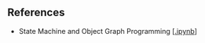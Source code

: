 ## References
- State Machine and Object Graph Programming [[.ipynb](https://github.com/ponyatov/OGP/blob/master/OGP.ipynb)]
